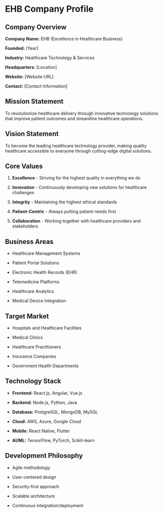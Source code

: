# EHB Company Profile

## Company Overview

**Company Name:** EHB (Excellence in Healthcare Business)

**Founded:** [Year]

**Industry:** Healthcare Technology & Services

**Headquarters:** [Location]

**Website:** [Website URL]

**Contact:** [Contact Information]

## Mission Statement

To revolutionize healthcare delivery through innovative technology solutions
that improve patient outcomes and streamline healthcare operations.

## Vision Statement

To become the leading healthcare technology provider, making quality healthcare
accessible to everyone through cutting-edge digital solutions.

## Core Values

1. **Excellence** - Striving for the highest quality in everything we do

2. **Innovation** - Continuously developing new solutions for healthcare
challenges

3. **Integrity** - Maintaining the highest ethical standards

4. **Patient-Centric** - Always putting patient needs first

5. **Collaboration** - Working together with healthcare providers and
stakeholders

## Business Areas

- Healthcare Management Systems

- Patient Portal Solutions

- Electronic Health Records (EHR)

- Telemedicine Platforms

- Healthcare Analytics

- Medical Device Integration

## Target Market

- Hospitals and Healthcare Facilities

- Medical Clinics

- Healthcare Practitioners

- Insurance Companies

- Government Health Departments

## Technology Stack

- **Frontend:** React.js, Angular, Vue.js

- **Backend:** Node.js, Python, Java

- **Database:** PostgreSQL, MongoDB, MySQL

- **Cloud:** AWS, Azure, Google Cloud

- **Mobile:** React Native, Flutter

- **AI/ML:** TensorFlow, PyTorch, Scikit-learn

## Development Philosophy

- Agile methodology

- User-centered design

- Security-first approach

- Scalable architecture

- Continuous integration/deployment